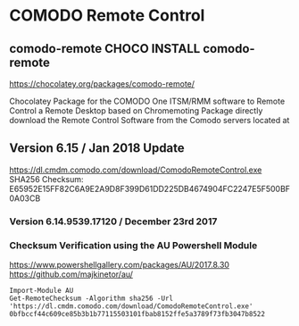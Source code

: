 # COMODO Remote Control
## comodo-remote CHOCO INSTALL comodo-remote

https://chocolatey.org/packages/comodo-remote/

Chocolatey Package for the COMODO One ITSM/RMM software to Remote Control a Remote Desktop based on Chromemoting
Package directly download the Remote Control Software from the Comodo servers located at

## Version 6.15 / Jan 2018 Update
https://dl.cmdm.comodo.com/download/ComodoRemoteControl.exe
SHA256 Checksum: E65952E15FF82C6A9E2A9D8F399D61DD225DB4674904FC2247E5F500BF0A03CB

### Version 6.14.9539.17120 / December 23rd 2017

### Checksum Verification using the AU Powershell Module 

https://www.powershellgallery.com/packages/AU/2017.8.30
https://github.com/majkinetor/au/

```
Import-Module AU
Get-RemoteChecksum -Algorithm sha256 -Url 'https://dl.cmdm.comodo.com/download/ComodoRemoteControl.exe'
0bfbccf44c609ce85b3b1b77115503101fbab8152ffe5a3789f73fb3047b8522
```
